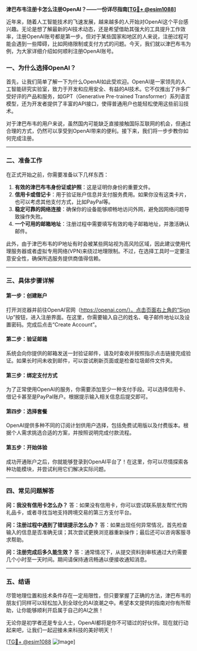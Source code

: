 **津巴布韦注册卡怎么注册OpenAI？——一份详尽指南[[TG💪+ @esim1088](https://t.me/s/esim1088)]**

近年来，随着人工智能技术的飞速发展，越来越多的人开始对OpenAI这个平台感兴趣。无论是想了解最新的AI技术动态，还是希望借助其强大的工具提升工作效率，注册OpenAI账号都是第一步。但对于某些国家和地区的人来说，注册过程可能会遇到一些障碍，比如网络限制或支付方式的问题。今天，我们就以津巴布韦为例，为大家详细介绍如何顺利注册OpenAI账号。

### 一、为什么选择OpenAI？

首先，让我们简单了解一下为什么OpenAI如此受欢迎。OpenAI是一家领先的人工智能研究实验室，致力于开发和应用安全、有益的AI技术。它不仅推出了许多广受好评的产品和服务，如GPT（Generative Pre-trained Transformer）系列语言模型，还为开发者提供了丰富的API接口，使得普通用户也能轻松使用这些前沿技术。

对于津巴布韦的用户来说，虽然国内可能缺乏直接接触国际互联网的机会，但通过合理的方式，仍然可以享受到OpenAI带来的便利。接下来，我们将一步步教你如何完成注册。

---

### 二、准备工作

在正式开始之前，你需要准备以下几样东西：

1. **有效的津巴布韦身份证或护照**：这是证明你身份的重要文件。
2. **信用卡或借记卡**：用于验证账户信息并支付服务费用。如果你没有这类卡片，也可以考虑其他支付方式，比如PayPal等。
3. **稳定可靠的网络连接**：确保你的设备能够顺畅地访问外网，避免因网络问题导致操作失败。
4. **一个可用的邮箱地址**：注册过程中需要填写有效的电子邮箱地址，并激活确认邮件。

此外，由于津巴布韦的IP地址有时会被某些网站视为高风险区域，因此建议使用代理服务器或者虚拟专用网络(VPN)来绕过地理限制。不过，在选择工具时一定要注意安全性，确保所选服务提供商值得信赖。

---

### 三、具体步骤详解

#### 第一步：创建账户
打开浏览器并前往OpenAI官网（https://openai.com/）。点击页面右上角的“Sign Up”按钮，进入注册界面。在这里，你需要输入自己的姓名、电子邮件地址以及设置密码。完成后点击“Create Account”。

#### 第二步：验证邮箱
系统会向你提供的邮箱发送一封验证邮件，请及时查收并按照指示点击链接完成验证。如果长时间未收到邮件，可以尝试刷新页面或是检查垃圾邮件文件夹。

#### 第三步：绑定支付方式
为了正常使用OpenAI的服务，你需要添加至少一种支付手段。可以选择信用卡、借记卡甚至是PayPal账户。根据提示输入相关信息后提交即可。

#### 第四步：选择套餐
OpenAI提供多种不同的订阅计划供用户选择，包括免费试用版以及付费版本。根据个人需求挑选合适的方案，并按照说明完成付款流程。

#### 第五步：开始体验
成功开通账户之后，你就能够登录到OpenAI平台了！在这里，你可以尽情探索各种功能模块，并尝试利用它们解决实际问题。

---

### 四、常见问题解答

**问：我没有信用卡怎么办？**
答：如果没有信用卡，你可以尝试联系朋友帮忙代购礼品卡，或者寻找当地支持跨境交易的第三方支付平台。

**问：注册过程中遇到了错误提示怎么办？**
答：如果出现任何异常情况，首先检查输入的信息是否准确无误；其次尝试更换浏览器重新操作；最后还可以咨询客服寻求帮助。

**问：注册完成后多久能生效？**
答：通常情况下，从提交资料到审核通过大约需要几个小时至一天时间。期间请保持通讯畅通以便接收通知消息。

---

### 五、结语

尽管地理位置和技术条件存在一定局限性，但只要掌握了正确的方法，津巴布韦的朋友们同样可以轻松加入到全球化的AI浪潮之中。希望本文提供的指南对你有所帮助，让你能够顺利开启属于自己的AI之旅！

无论你是初学者还是专业人士，OpenAI都将是你不可错过的好伙伴。现在就行动起来吧，让我们一起迎接未来科技的美好明天！

[[TG💪+ @esim1088](https://t.me/s/esim1088) ![Image](https://i.postimg.cc/4NQfJmqS/Snipaste-2025-05-13-00-14-12.png)]